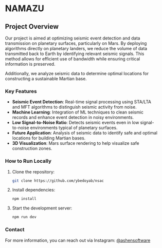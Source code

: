 # NAMAZU

## Project Overview  
Our project is aimed at optimizing seismic event detection and data transmission on planetary surfaces, particularly on Mars. By deploying algorithms directly on planetary landers, we reduce the volume of data transmitted back to Earth by identifying relevant seismic signals. This method allows for efficient use of bandwidth while ensuring critical information is preserved. 

Additionally, we analyze seismic data to determine optimal locations for constructing a sustainable Martian base.

### Key Features
- **Seismic Event Detection**: Real-time signal processing using STA/LTA and MFT algorithms to distinguish seismic activity from noise.
- **Machine Learning**: Integration of ML techniques to clean seismic records and enhance event detection in noisy environments.
- **Low Signal-to-Noise Ratio**: Detects seismic events even in low signal-to-noise environments typical of planetary surfaces.
- **Future Application**: Analysis of seismic data to identify safe and optimal locations for building Martian bases.
- **3D Visualization**: Mars surface rendering to help visualize safe construction zones.

### How to Run Locally

1. Clone the repository:
    ```bash
    git clone https://github.com/ybedoyab/nsac
    ```
2. Install dependencies:
    ```bash
    npm install
    ```
3. Start the development server:
    ```bash
    npm run dev
    ```

### Contact  
For more information, you can reach out via Instagram: [@ashensoftware](https://instagram.com/ashensoftware)
